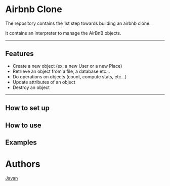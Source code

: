 # Airbnb Clone

The repository contains the 1st step towards building an airbnb clone.

It contains an interpreter to manage the AirBnB objects.

---

## Features


- Create a new object (ex: a new User or a new Place)
- Retrieve an object from a file, a database etc…
- Do operations on objects (count, compute stats, etc…)
- Update attributes of an object
- Destroy an object

---

## How to set up

## How to use

## Examples

# Authors
[Javan](https://www.github.com/Javan-Odhiambo) 
